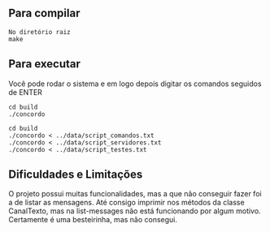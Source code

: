 ## Para compilar

```console
No diretório raiz
make
```

## Para executar
Você pode rodar o sistema e em logo depois digitar os comandos seguidos de ENTER
```console
cd build
./concordo
```

```console
cd build
./concordo < ../data/script_comandos.txt
./concordo < ../data/script_servidores.txt
./concordo < ../data/script_testes.txt
```

## Dificuldades e Limitações
O projeto possui muitas funcionalidades, mas a que não conseguir fazer foi a de listar as mensagens. Até consigo imprimir nos métodos da classe CanalTexto, mas na list-messages não está funcionando por algum motivo. Certamente é uma besteirinha, mas não consegui.